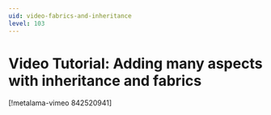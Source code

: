 ```yaml
---
uid: video-fabrics-and-inheritance
level: 103
---
```


# Video Tutorial: Adding many aspects with inheritance and fabrics

[!metalama-vimeo 842520941]